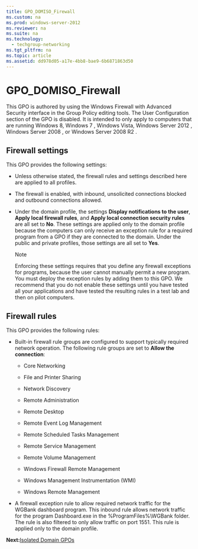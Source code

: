 ```yaml
---
title: GPO_DOMISO_Firewall
ms.custom: na
ms.prod: windows-server-2012
ms.reviewer: na
ms.suite: na
ms.technology: 
  - techgroup-networking
ms.tgt_pltfrm: na
ms.topic: article
ms.assetid: dd978d05-a17e-4bb8-bae9-6b6871863d50
---
```

# GPO_DOMISO_Firewall
This GPO is authored by using the Windows Firewall with Advanced Security interface in the Group Policy editing tools. The User Configuration section of the GPO is disabled. It is intended to only apply to computers that are running Windows 8,  Windows 7 , Windows Vista,  Windows Server 2012 ,  Windows Server 2008 , or  Windows Server 2008 R2 .

## Firewall settings
This GPO provides the following settings:

-   Unless otherwise stated, the firewall rules and settings described here are applied to all profiles.

-   The firewall is enabled, with inbound, unsolicited connections blocked and outbound connections allowed.

-   Under the domain profile, the settings **Display notifications to the user**, **Apply local firewall rules**, and **Apply local connection security rules** are all set to **No**. These settings are applied only to the domain profile because the computers can only receive an exception rule for a required program from a GPO if they are connected to the domain. Under the public and private profiles, those settings are all set to **Yes**.

    > [!NOTE]
    > Enforcing these settings requires that you define any firewall exceptions for programs, because the user cannot manually permit a new program. You must deploy the exception rules by adding them to this GPO. We recommend that you do not enable these settings until you have tested all your applications and have tested the resulting rules in a test lab and then on pilot computers.

## Firewall rules
This GPO provides the following rules:

-   Built\-in firewall rule groups are configured to support typically required network operation. The following rule groups are set to **Allow the connection**:

    -   Core Networking

    -   File and Printer Sharing

    -   Network Discovery

    -   Remote Administration

    -   Remote Desktop

    -   Remote Event Log Management

    -   Remote Scheduled Tasks Management

    -   Remote Service Management

    -   Remote Volume Management

    -   Windows Firewall Remote Management

    -   Windows Management Instrumentation \(WMI\)

    -   Windows Remote Management

-   A firewall exception rule to allow required network traffic for the WGBank dashboard program. This inbound rule allows network traffic for the program Dashboard.exe in the %ProgramFiles%\\WGBank folder. The rule is also filtered to only allow traffic on port 1551. This rule is applied only to the domain profile.

**Next:**[Isolated Domain GPOs](Isolated-Domain-GPOs.md)


